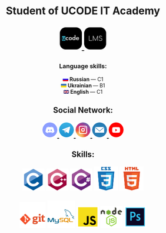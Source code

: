 <h1 align="center">Student of UCODE IT Academy
    <p> </p>
    <p align="center">
        <a href="https://ucode.world/en/" target="_blank">
            <img src="https://github.com/CamyrauBTanke/CamyrauBTanke/blob/main/img/UCODE/ucode.png" height="60px">
        </a>
        <a href="https://lms.khpi.ucode-connect.study/login" target="_blank">
            <img src="https://github.com/CamyrauBTanke/CamyrauBTanke/blob/main/img/UCODE/lms.png" height="60px">
        </a>
    </p>
</h1>

<h3 align="center">Language skills:</h3>
<p align="center">
    <a href="https://en.wikipedia.org/wiki/Russian_language" target="_blank"><img src="https://github.com/CamyrauBTanke/CamyrauBTanke/blob/main/img/language/ru.png" width="15"/></a><b> Russian </b>— C1<br>
    <a href="https://en.wikipedia.org/wiki/Ukrainian_language" target="_blank"><img src="https://github.com/CamyrauBTanke/CamyrauBTanke/blob/main/img/language/ua.png" width="15"/></a><b> Ukrainian </b>— B1<br>
    <a href="https://en.wikipedia.org/wiki/English_language" target="_blank"><img src="https://github.com/CamyrauBTanke/CamyrauBTanke/blob/main/img/language/ang.png" width="15"/></a><b> English </b>— С1<br>
</p>
<h2> </h2>

<h2 align="center">Social Network:
    <p> </p>
    <p align="center">
        <a href="#" target="_blank">
            <img src="https://github.com/CamyrauBTanke/CamyrauBTanke/blob/main/img/social_network/discord.png" height="40px">
        </a>
        <a href="https://t.me/Camyrau_B_Tanke" target="_blank">
            <img src="https://github.com/CamyrauBTanke/CamyrauBTanke/blob/main/img/social_network/telegram.png" height="40px">
        </a>
        <a href="https://www.instagram.com/Camyrau_B_Tanke/" target="_blank">
            <img src="https://github.com/CamyrauBTanke/CamyrauBTanke/blob/main/img/social_network/instagram.png" height="40px">
        </a>
        <a href="mailto:gunko.vlad.21.09.2001a@gmail.com" target="_blank">
            <img src="https://github.com/CamyrauBTanke/CamyrauBTanke/blob/main/img/social_network/gmail.png" height="40px">
        </a>
        <a href="https://www.youtube.com/channel/UCCIaTyFJqvO1SanxoltkOAA" target="_blank">
            <img src="https://github.com/CamyrauBTanke/CamyrauBTanke/blob/main/img/social_network/youtube.png" height="40px">
        </a>
    </p>
</h2>

<h2 align="center">Skills:
    <p> </p>
    <p align="center">
        <img src="https://github.com/CamyrauBTanke/CamyrauBTanke/blob/main/img/skills/c.png" height="60px">
        <img src="https://github.com/CamyrauBTanke/CamyrauBTanke/blob/main/img/skills/cplusplus.png" height="60px">
        <img src="https://github.com/CamyrauBTanke/CamyrauBTanke/blob/main/img/skills/csharp.png" height="60px">
        <img src="https://github.com/CamyrauBTanke/CamyrauBTanke/blob/main/img/skills/css.png" height="65px">
        <img src="https://github.com/CamyrauBTanke/CamyrauBTanke/blob/main/img/skills/html.png" height="65px">
    </p>
    <p align="center">
        <img src="https://github.com/CamyrauBTanke/CamyrauBTanke/blob/main/img/skills/git.png" height="70px">
        <img src="https://github.com/CamyrauBTanke/CamyrauBTanke/blob/main/img/skills/mysql.png" height="75px">
        <img src="https://github.com/CamyrauBTanke/CamyrauBTanke/blob/main/img/skills/js.png" height="60px">
        <img src="https://github.com/CamyrauBTanke/CamyrauBTanke/blob/main/img/skills/nodejs.png" height="60px">
        <img src="https://github.com/CamyrauBTanke/CamyrauBTanke/blob/main/img/skills/photoshop.png" height="60px">
    </p>
</h2>

